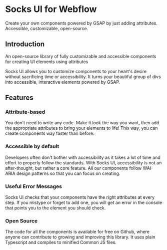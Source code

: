 # Socks UI for Webflow

Create your own components powered by GSAP by just adding attributes.
Accessible, customizable, open-source.

## Introduction

An open-source library of fully customizable and accessible components for creating UI elements using attributes

Socks UI allows you to customize components to your heart's desire without sacrificing time or accessibility. It turns your beautiful group of divs into accessible, interactive elements powered by GSAP.

## Features

### Attribute-based

You don't need to write any code. Make it look the way you want, then add the appropriate attributes to bring your elements to life! This way, you can create components way faster than before.

### Accessible by default

Developers often don't bother with accessibility as it takes a lot of time and effort to properly follow the standards. With Socks UI, accessibility is not an after-thought, but rather a core feature. All our components follow WAI-ARIA design patterns so that you can focus on creating.

### Useful Error Messages

Socks UI checks that your components have the right attributes at every step. If you mistype or forget to add one, you will get an error in the console that points you to the element you should check.

### Open Source

The code for all the components is available for free on Github, where anyone can contribute to growing and improving this library. It uses plain Typescript and compiles to minified Common JS files.
